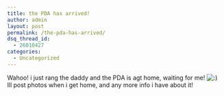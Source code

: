 ```yaml
---
title: the PDA has arrived!
author: admin
layout: post
permalink: /the-pda-has-arrived/
dsq_thread_id:
  - 26010427
categories:
  - Uncategorized
---
```

Wahoo! i just rang the daddy and the PDA is agt home, waiting for me! <img src="http://blog.lotas-smartman.net/wp-includes/images/smilies/icon_smile.gif" alt=":)" class="wp-smiley" /> Ill post photos when i get home, and any more info i have about it!